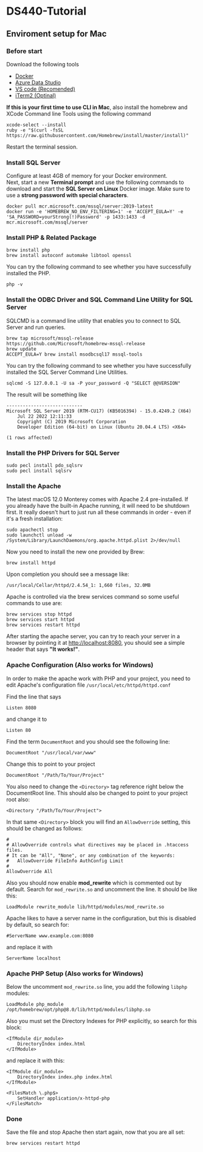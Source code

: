 # DS440-Tutorial

## Enviroment setup for Mac

### Before start

Download the following tools

- [Docker](https://www.docker.com/)
- [Azure Data Studio](https://learn.microsoft.com/en-us/sql/azure-data-studio/download-azure-data-studio?view=sql-server-ver16)
- [VS code (Recomended)](https://code.visualstudio.com/)
- [iTerm2 (Optinal)](https://iterm2.com/)

**If this is your first time to use CLI in Mac**, also install the homebrew and XCode Command line Tools using the following command
```
xcode-select --install
ruby -e "$(curl -fsSL https://raw.githubusercontent.com/Homebrew/install/master/install)"
```
Restart the terminal session.

### Install SQL Server
Configure at least 4GB of memory for your Docker environment.   
Next, start a new **Terminal prompt** and use the following commands to download and start the **SQL Server on Linux** Docker image. Make sure to use a **strong password with special characters**.
```
docker pull mcr.microsoft.com/mssql/server:2019-latest
docker run -e 'HOMEBREW_NO_ENV_FILTERING=1' -e 'ACCEPT_EULA=Y' -e 'SA_PASSWORD=yourStrong(!)Password' -p 1433:1433 -d mcr.microsoft.com/mssql/server
```

### Install PHP & Related Package
```
brew install php
brew install autoconf automake libtool openssl
```
You can try the following command to see whether you have successfully installed the PHP.
```
php -v
```

### Install the ODBC Driver and SQL Command Line Utility for SQL Server
SQLCMD is a command line utility that enables you to connect to SQL Server and run queries.
```
brew tap microsoft/mssql-release https://github.com/Microsoft/homebrew-mssql-release
brew update
ACCEPT_EULA=Y brew install msodbcsql17 mssql-tools
```
You can try the following command to see whether you have successfully installed the SQL Server Command Line Utilities.
```
sqlcmd -S 127.0.0.1 -U sa -P your_password -Q "SELECT @@VERSION"
```
The result will be something like
```
----------------------------
Microsoft SQL Server 2019 (RTM-CU17) (KB5016394) - 15.0.4249.2 (X64)
	Jul 22 2022 12:11:33
	Copyright (C) 2019 Microsoft Corporation
	Developer Edition (64-bit) on Linux (Ubuntu 20.04.4 LTS) <X64>

(1 rows affected)
```

### Install the PHP Drivers for SQL Server
```
sudo pecl install pdo_sqlsrv
sudo pecl install sqlsrv
```

### Install the Apache
The latest macOS 12.0 Monterey comes with Apache 2.4 pre-installed. If you already have the built-in Apache running, it will need to be shutdown first. It really doesn't hurt to just run all these commands in order - even if it's a fresh installation:
```
sudo apachectl stop
sudo launchctl unload -w /System/Library/LaunchDaemons/org.apache.httpd.plist 2>/dev/null
```
Now you need to install the new one provided by Brew:
```
brew install httpd
```
Upon completion you should see a message like:
```
/usr/local/Cellar/httpd/2.4.54_1: 1,660 files, 32.0MB
```
Apache is controlled via the brew services command so some useful commands to use are:
```
brew services stop httpd
brew services start httpd
brew services restart httpd
```
After starting the apache server, you can try to reach your server in a browser by pointing it at [http://localhost:8080](http://localhost:8080), you should see a simple header that says **"It works!"**.

### Apache Configuration (Also works for Windows)
In order to make the apache work with PHP and your project, you need to edit Apache's configuration file `/usr/local/etc/httpd/httpd.conf`

Find the line that says
```
Listen 8080
```
and change it to 
```
Listen 80
```
Find the term `DocumentRoot` and you should see the following line:
```
DocumentRoot "/usr/local/var/www"
```
Change this to point to your project
```
DocumentRoot "/Path/To/Your/Project"
```
You also need to change the `<Directory>` tag reference right below the DocumentRoot line. This should also be changed to point to your project root also:
```
<Directory "/Path/To/Your/Project">
```
In that same `<Directory>` block you will find an `AllowOverride` setting, this should be changed as follows:
```
#
# AllowOverride controls what directives may be placed in .htaccess files.
# It can be "All", "None", or any combination of the keywords:
#   AllowOverride FileInfo AuthConfig Limit
#
AllowOverride All
```
Also you should now enable **mod_rewrite** which is commented out by default. Search for `mod_rewrite.so` and uncomment the line. It should be like this:
```
LoadModule rewrite_module lib/httpd/modules/mod_rewrite.so
```
Apache likes to have a server name in the configuration, but this is disabled by default, so search for:
```
#ServerName www.example.com:8080
```
and replace it with
```
ServerName localhost
```


### Apache PHP Setup (Also works for Windows)
Below the uncomment `mod_rewrite.so` line, you add the following `libphp` modules:
```
LoadModule php_module /opt/homebrew/opt/php@8.0/lib/httpd/modules/libphp.so
```
Also you must set the Directory Indexes for PHP explicitly, so search for this block:
```
<IfModule dir_module>
    DirectoryIndex index.html
</IfModule>
```
and replace it with this:
```
<IfModule dir_module>
    DirectoryIndex index.php index.html
</IfModule>

<FilesMatch \.php$>
    SetHandler application/x-httpd-php
</FilesMatch>
```

### Done
Save the file and stop Apache then start again, now that you are all set:
```
brew services restart httpd
```
